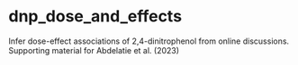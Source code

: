 # dnp_dose_and_effects
Infer dose-effect associations of 2,4-dinitrophenol from online discussions. Supporting material for Abdelatie et al. (2023)
